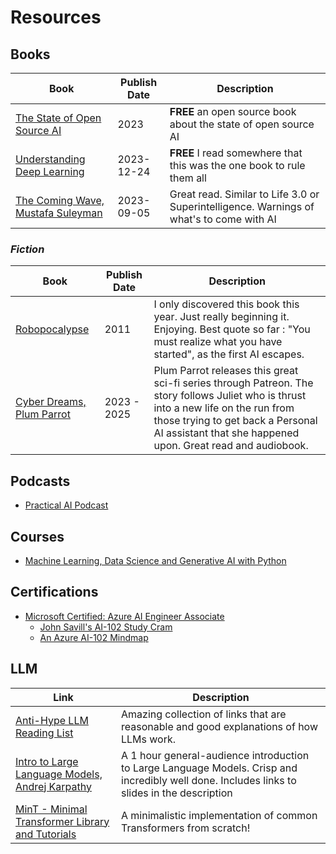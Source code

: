 # Resources

## Books
| Book | Publish Date | Description |
|-|-|-|
| [The State of Open Source AI](https://github.com/premAI-io/state-of-open-source-ai) | 2023 | **FREE** an open source book about the state of open source AI |
| [Understanding Deep Learning](https://udlbook.github.io/udlbook/) | 2023-12-24 | **FREE** I read somewhere that this was the one book to rule them all |
| [The Coming Wave, Mustafa Suleyman](https://www.the-coming-wave.com/) | 2023-09-05 | Great read. Similar to Life 3.0 or Superintelligence. Warnings of what's to come with AI |

### *Fiction*
| Book | Publish Date | Description |
|-|-|-|
| [Robopocalypse](https://www.goodreads.com/book/show/9634967-robopocalypse) | 2011 | I only discovered this book this year. Just really beginning it. Enjoying. Best quote so far : "You must realize what you have started", as the first AI escapes. |
| [Cyber Dreams, Plum Parrot](https://www.goodreads.com/series/374182-cyber-dreams) | 2023 - 2025 | Plum Parrot releases this great sci-fi series through Patreon. The story follows Juliet who is thrust into a new life on the run from those trying to get back a Personal AI assistant that she happened upon. Great read and audiobook. |

## Podcasts
- [Practical AI Podcast](https://changelog.com/practicalai)

## Courses
- [Machine Learning, Data Science and Generative AI with Python](https://www.udemy.com/share/101W9O3@VqPjR6sljJFflMO_mBMY8Uscvj2cNVU9fw6gIJ3_CPRQtxm9pkSp6Rl7etLlW3dl/)

## Certifications
- [Microsoft Certified: Azure AI Engineer Associate](https://learn.microsoft.com/en-us/credentials/certifications/exams/ai-102/)
  - [John Savill's AI-102 Study Cram](https://youtu.be/I7fdWafTcPY?si=61NBPmfqbxD8G0j_)
  - [An Azure AI-102 Mindmap](./images/azure-ai-mindmap.svg)

## LLM
| Link | Description |
|-|-|
|[Anti-Hype LLM Reading List](https://gist.github.com/veekaybee/be375ab33085102f9027853128dc5f0e)| Amazing collection of links that are reasonable and good explanations of how LLMs work. | 
| [Intro to Large Language Models, Andrej Karpathy](https://youtu.be/zjkBMFhNj_g?si=yDJ0dXxDEtGR87FH) | A 1 hour general-audience introduction to Large Language Models. Crisp and incredibly well done. Includes links to slides in the description |
| [MinT - Minimal Transformer Library and Tutorials](https://github.com/dpressel/mint) | A minimalistic implementation of common Transformers from scratch! | 
